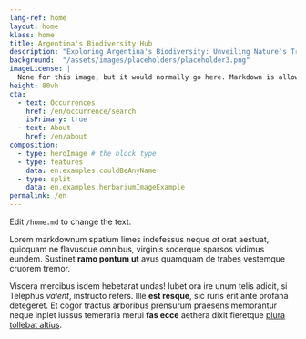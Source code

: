 ```yaml
---
lang-ref: home
layout: home
klass: home
title: Argentina's Biodiversity Hub
description: "Exploring Argentina's Biodiversity: Unveiling Nature's Treasures, One Data Point at a Time"
background:  "/assets/images/placeholders/placeholder3.png"
imageLicense: |
  None for this image, but it would normally go here. Markdown is allowed.
height: 80vh
cta:
  - text: Occurrences
    href: /en/occurrence/search
    isPrimary: true
  - text: About
    href: /en/about
composition:
  - type: heroImage # the block type
  - type: features
    data: en.examples.couldBeAnyName
  - type: split
    data: en.examples.herbariumImageExample
permalink: /en
---
```


Edit `/home.md` to change the text.

Lorem markdownum spatium limes indefessus neque *at* orat aestuat, quicquam ne
flavusque omnibus, virginis socerque sparsos vidimus eundem. Sustinet **ramo
pontum ut** avus quamquam de trabes vestemque cruorem tremor.

Viscera mercibus isdem hebetarat undas! Iubet ora ire unum telis adicit, si
Telephus *valent*, instructo refers. Ille **est resque**, sic ruris erit ante
profana detegeret. Et cogor tractus arboribus prensurum praesens memorantur
neque inplet iussus temeraria merui **fas ecce** aethera dixit fieretque [plura
tollebat altius](http://virgineusque.net/est.html).
